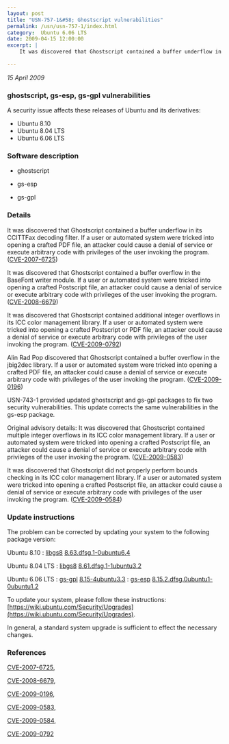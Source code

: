 ```yaml
---
layout: post
title: "USN-757-1&#58; Ghostscript vulnerabilities"
permalink: /usn/usn-757-1/index.html
category:  Ubuntu 6.06 LTS
date: 2009-04-15 12:00:00
excerpt: |
    It was discovered that Ghostscript contained a buffer underflow in its CCITTFax decoding filter. If a user or automated system were tricked into opening a crafted PDF file, an attacker could cause a denial of service or execute arbitrary code with privileges of the user invoking the program. ([CVE-2007-6725](http://people.ubuntu.com/~ubuntu-security/cve/CVE-2007-6725))
    
--- 
```

 
 

*15 April 2009*

### ghostscript, gs-esp, gs-gpl vulnerabilities

A security issue affects these releases of Ubuntu and its derivatives:

* Ubuntu 8.10
* Ubuntu 8.04 LTS
* Ubuntu 6.06 LTS

### Software description

* ghostscript 

* gs-esp 

* gs-gpl 

### Details

It was discovered that Ghostscript contained a buffer underflow in its CCITTFax decoding filter. If a user or automated system were tricked into opening a crafted PDF file, an attacker could cause a denial of service or execute arbitrary code with privileges of the user invoking the program. ([CVE-2007-6725](http://people.ubuntu.com/~ubuntu-security/cve/CVE-2007-6725))

It was discovered that Ghostscript contained a buffer overflow in the BaseFont writer module. If a user or automated system were tricked into opening a crafted Postscript file, an attacker could cause a denial of service or execute arbitrary code with privileges of the user invoking the program. ([CVE-2008-6679](http://people.ubuntu.com/~ubuntu-security/cve/CVE-2008-6679))

It was discovered that Ghostscript contained additional integer overflows in its ICC color management library. If a user or automated system were tricked into opening a crafted Postscript or PDF file, an attacker could cause a denial of service or execute arbitrary code with privileges of the user invoking the program. ([CVE-2009-0792](http://people.ubuntu.com/~ubuntu-security/cve/CVE-2009-0792))

Alin Rad Pop discovered that Ghostscript contained a buffer overflow in the jbig2dec library. If a user or automated system were tricked into opening a crafted PDF file, an attacker could cause a denial of service or execute arbitrary code with privileges of the user invoking the program. ([CVE-2009-0196](http://people.ubuntu.com/~ubuntu-security/cve/CVE-2009-0196))

USN-743-1 provided updated ghostscript and gs-gpl packages to fix two security vulnerabilities. This update corrects the same vulnerabilities in the gs-esp package.

Original advisory details: It was discovered that Ghostscript contained multiple integer overflows in its ICC color management library. If a user or automated system were tricked into opening a crafted Postscript file, an attacker could cause a denial of service or execute arbitrary code with privileges of the user invoking the program. ([CVE-2009-0583](http://people.ubuntu.com/~ubuntu-security/cve/CVE-2009-0583))

 It was discovered that Ghostscript did not properly perform bounds checking in its ICC color management library. If a user or automated system were tricked into opening a crafted Postscript file, an attacker could cause a denial of service or execute arbitrary code with privileges of the user invoking the program. ([CVE-2009-0584](http://people.ubuntu.com/~ubuntu-security/cve/CVE-2009-0584)) 

### Update instructions

The problem can be corrected by updating your system to the following package version:

Ubuntu 8.10
 : [libgs8](https://launchpad.net/ubuntu/+source/ghostscript) <span> [8.63.dfsg.1-0ubuntu6.4](https://launchpad.net/ubuntu/+source/ghostscript/8.63.dfsg.1-0ubuntu6.4) </span> 

Ubuntu 8.04 LTS
 : [libgs8](https://launchpad.net/ubuntu/+source/ghostscript) <span> [8.61.dfsg.1-1ubuntu3.2](https://launchpad.net/ubuntu/+source/ghostscript/8.61.dfsg.1-1ubuntu3.2) </span> 

Ubuntu 6.06 LTS
 : [gs-gpl](https://launchpad.net/ubuntu/+source/gs-gpl) <span> [8.15-4ubuntu3.3](https://launchpad.net/ubuntu/+source/gs-gpl/8.15-4ubuntu3.3) </span> 
 : [gs-esp](https://launchpad.net/ubuntu/+source/gs-esp) <span> [8.15.2.dfsg.0ubuntu1-0ubuntu1.2](https://launchpad.net/ubuntu/+source/gs-esp/8.15.2.dfsg.0ubuntu1-0ubuntu1.2) </span> 

To update your system, please follow these instructions: [https://wiki.ubuntu.com/Security/Upgrades](https://wiki.ubuntu.com/Security/Upgrades).

In general, a standard system upgrade is sufficient to effect the necessary changes. 

### References

 
 [CVE-2007-6725](http://people.ubuntu.com/~ubuntu-security/cve/CVE-2007-6725), 

 [CVE-2008-6679](http://people.ubuntu.com/~ubuntu-security/cve/CVE-2008-6679), 

 [CVE-2009-0196](http://people.ubuntu.com/~ubuntu-security/cve/CVE-2009-0196), 

 [CVE-2009-0583](http://people.ubuntu.com/~ubuntu-security/cve/CVE-2009-0583), 

 [CVE-2009-0584](http://people.ubuntu.com/~ubuntu-security/cve/CVE-2009-0584), 

 [CVE-2009-0792](http://people.ubuntu.com/~ubuntu-security/cve/CVE-2009-0792)
 

